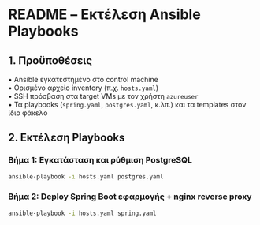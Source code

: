 # README – Εκτέλεση Ansible Playbooks

## 1. Προϋποθέσεις

• Ansible εγκατεστημένο στο control machine  
• Ορισμένο αρχείο inventory (π.χ. `hosts.yaml`)  
• SSH πρόσβαση στα target VMs με τον χρήστη `azureuser`  
• Τα playbooks (`spring.yaml`, `postgres.yaml`, κ.λπ.) και τα templates στον ίδιο φάκελο

## 2. Εκτέλεση Playbooks

### Βήμα 1: Εγκατάσταση και ρύθμιση PostgreSQL

```bash
ansible-playbook -i hosts.yaml postgres.yaml
```

### Βήμα 2: Deploy Spring Boot εφαρμογής + nginx reverse proxy

```bash
ansible-playbook -i hosts.yaml spring.yaml
```


